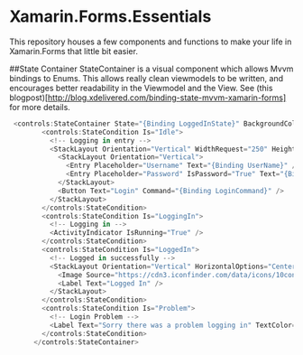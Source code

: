 # Xamarin.Forms.Essentials

This repository houses a few components and functions to make your life in Xamarin.Forms that little bit easier. 

##State Container
StateContainer is a visual component which allows Mvvm bindings to Enums. This allows really clean viewmodels to be written, and encourages better readability in the Viewmodel and the View.
See (this blogpost)[http://blog.xdelivered.com/binding-state-mvvm-xamarin-forms] for more details.

```C#
 <controls:StateContainer State="{Binding LoggedInState}" BackgroundColor="White">
        <controls:StateCondition Is="Idle">
          <!-- Logging in entry -->
          <StackLayout Orientation="Vertical" WidthRequest="250" HeightRequest="150" HorizontalOptions="CenterAndExpand" VerticalOptions="CenterAndExpand">
            <StackLayout Orientation="Vertical">
              <Entry Placeholder="Username" Text="{Binding UserName}" />
              <Entry Placeholder="Password" IsPassword="True" Text="{Binding Password}" />
            </StackLayout>
            <Button Text="Login" Command="{Binding LoginCommand}" />
          </StackLayout>
        </controls:StateCondition>
        <controls:StateCondition Is="LoggingIn">
          <!-- Logging in -->
          <ActivityIndicator IsRunning="True" />
        </controls:StateCondition>
        <controls:StateCondition Is="LoggedIn">
          <!-- Logged in successfully -->
          <StackLayout Orientation="Vertical" HorizontalOptions="CenterAndExpand" VerticalOptions="CenterAndExpand">
            <Image Source="https://cdn3.iconfinder.com/data/icons/10con/512/checkmark_tick-128.png" WidthRequest="35" HeightRequest="35" />
            <Label Text="Logged In" />
          </StackLayout>
        </controls:StateCondition>
        <controls:StateCondition Is="Problem">
          <!-- Login Problem -->
          <Label Text="Sorry there was a problem logging in" TextColor="Red"></Label>
        </controls:StateCondition>
      </controls:StateContainer>
  ```
